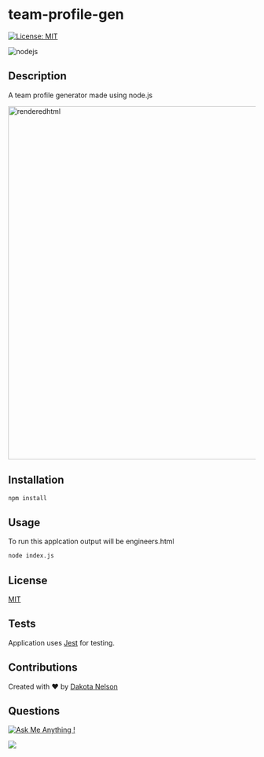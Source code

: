 # team-profile-gen

[![License: MIT](https://img.shields.io/badge/License-MIT-yellow.svg)](https://opensource.org/licenses/MIT)

![nodejs](https://user-images.githubusercontent.com/77229281/127579558-eac67862-88c5-4a33-ade8-f95803fb8d88.png)


## Description 

A team profile generator made using node.js 

<img width="720" alt="renderedhtml" src="https://user-images.githubusercontent.com/77229281/128448663-d242277e-8a35-43a0-8c53-2c92846b2e54.png">


## Installation

```bash
npm install
```
## Usage

To run this applcation output will be engineers.html

```bash
node index.js
```



## License 

[MIT](https://opensource.org/licenses/MIT)

## Tests

Application uses [Jest](https://jestjs.io/) for testing. 

## Contributions

Created with ❤️ by [Dakota Nelson](https://github.com/kotalilyy)

## Questions

[![Ask Me Anything !](https://img.shields.io/badge/Ask%20me-anything-1abc9c.svg)](https://GitHub.com/Naereen/ama)

<a href="mailto:kotalilyy@gmail.com?"><img src="https://img.shields.io/badge/gmail-%23DD0031.svg?&style=for-the-badge&logo=gmail&logoColor=white"/></a>
